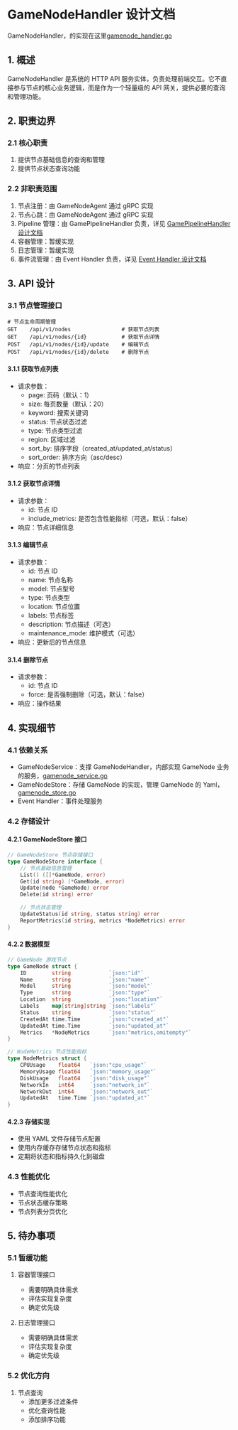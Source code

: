 # GameNodeHandler 设计文档

GameNodeHandler，的实现在这里[gamenode_handler.go](../../internal/api/gamenode_handler.go)

## 1. 概述

GameNodeHandler 是系统的 HTTP API 服务实体，负责处理前端交互。它不直接参与节点的核心业务逻辑，而是作为一个轻量级的 API 网关，提供必要的查询和管理功能。

## 2. 职责边界

### 2.1 核心职责

1. 提供节点基础信息的查询和管理
2. 提供节点状态查询功能

### 2.2 非职责范围

1. 节点注册：由 GameNodeAgent 通过 gRPC 实现
2. 节点心跳：由 GameNodeAgent 通过 gRPC 实现
3. Pipeline 管理：由 GamePipelineHandler 负责，详见 [GamePipelineHandler 设计文档](gamepipeline_handler.md)
4. 容器管理：暂缓实现
5. 日志管理：暂缓实现
6. 事件流管理：由 Event Handler 负责，详见 [Event Handler 设计文档](event_handler.md)

## 3. API 设计

### 3.1 节点管理接口

```http
# 节点生命周期管理
GET    /api/v1/nodes                # 获取节点列表
GET    /api/v1/nodes/{id}           # 获取节点详情
POST   /api/v1/nodes/{id}/update    # 编辑节点
POST   /api/v1/nodes/{id}/delete    # 删除节点
```

#### 3.1.1 获取节点列表

- 请求参数：
  - page: 页码（默认：1）
  - size: 每页数量（默认：20）
  - keyword: 搜索关键词
  - status: 节点状态过滤
  - type: 节点类型过滤
  - region: 区域过滤
  - sort_by: 排序字段（created_at/updated_at/status）
  - sort_order: 排序方向（asc/desc）
- 响应：分页的节点列表

#### 3.1.2 获取节点详情

- 请求参数：
  - id: 节点 ID
  - include_metrics: 是否包含性能指标（可选，默认：false）
- 响应：节点详细信息

#### 3.1.3 编辑节点

- 请求参数：
  - id: 节点 ID
  - name: 节点名称
  - model: 节点型号
  - type: 节点类型
  - location: 节点位置
  - labels: 节点标签
  - description: 节点描述（可选）
  - maintenance_mode: 维护模式（可选）
- 响应：更新后的节点信息

#### 3.1.4 删除节点

- 请求参数：
  - id: 节点 ID
  - force: 是否强制删除（可选，默认：false）
- 响应：操作结果

## 4. 实现细节

### 4.1 依赖关系

- GameNodeService：支撑 GameNodeHandler，内部实现 GameNode 业务的服务，[gamenode_service.go](../../internal/service/gamenode_service.go)
- GameNodeStore：存储 GameNode 的实现，管理 GameNode 的 Yaml，[gamenode_store.go](../../internal/store/gamenode_store.go)
- Event Handler：事件处理服务

### 4.2 存储设计

#### 4.2.1 GameNodeStore 接口

```go
// GameNodeStore 节点存储接口
type GameNodeStore interface {
    // 节点基础信息管理
    List() ([]*GameNode, error)
    Get(id string) (*GameNode, error)
    Update(node *GameNode) error
    Delete(id string) error

    // 节点状态管理
    UpdateStatus(id string, status string) error
    ReportMetrics(id string, metrics *NodeMetrics) error
}
```

#### 4.2.2 数据模型

```go
// GameNode 游戏节点
type GameNode struct {
    ID        string            `json:"id"`
    Name      string            `json:"name"`
    Model     string            `json:"model"`
    Type      string            `json:"type"`
    Location  string            `json:"location"`
    Labels    map[string]string `json:"labels"`
    Status    string            `json:"status"`
    CreatedAt time.Time         `json:"created_at"`
    UpdatedAt time.Time         `json:"updated_at"`
    Metrics   *NodeMetrics      `json:"metrics,omitempty"`
}

// NodeMetrics 节点性能指标
type NodeMetrics struct {
    CPUUsage    float64   `json:"cpu_usage"`
    MemoryUsage float64   `json:"memory_usage"`
    DiskUsage   float64   `json:"disk_usage"`
    NetworkIn   int64     `json:"network_in"`
    NetworkOut  int64     `json:"network_out"`
    UpdatedAt   time.Time `json:"updated_at"`
}
```

#### 4.2.3 存储实现

- 使用 YAML 文件存储节点配置
- 使用内存缓存存储节点状态和指标
- 定期将状态和指标持久化到磁盘

### 4.3 性能优化

- 节点查询性能优化
- 节点状态缓存策略
- 节点列表分页优化

## 5. 待办事项

### 5.1 暂缓功能

1. 容器管理接口

   - 需要明确具体需求
   - 评估实现复杂度
   - 确定优先级

2. 日志管理接口
   - 需要明确具体需求
   - 评估实现复杂度
   - 确定优先级

### 5.2 优化方向

1. 节点查询
   - 添加更多过滤条件
   - 优化查询性能
   - 添加排序功能
